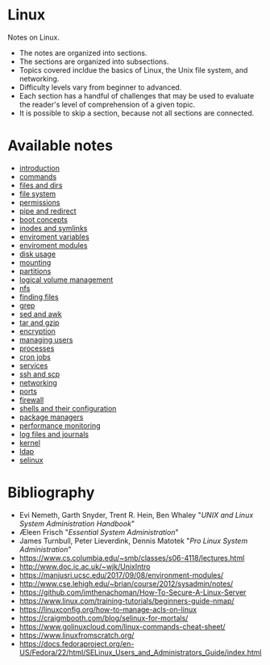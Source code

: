 # Linux
Notes on Linux. 

* The notes are organized into sections. 
* The sections are organized into subsections.
* Topics covered incldue the basics of Linux, the Unix file system, and networking.
* Difficulty levels vary from beginner to advanced. 
* Each section has a handful of challenges that may be used to evaluate the reader's level of comprehension of a given topic.
* It is possible to skip a section, because not all sections are connected. 


<h1>Available notes</h1>

* <a href="https://github.com/djeada/Linux/blob/main/notes/introduction.md">introduction</a>
* <a href="https://github.com/djeada/Linux/blob/main/notes/commands.md">commands</a>
* <a href="https://github.com/djeada/Linux/blob/main/notes/files_and_dirs.md">files and dirs</a>
* <a href="https://github.com/djeada/Linux/blob/main/notes/file_system.md">file system</a>
* <a href="https://github.com/djeada/Linux/blob/main/notes/permissions.md">permissions</a>
* <a href="https://github.com/djeada/Linux/blob/main/notes/pipe_and_redirect.md">pipe and redirect</a>
* <a href="https://github.com/djeada/Linux/blob/main/notes/booting.md">boot concepts</a>
* <a href="https://github.com/djeada/Linux/blob/main/notes/inodes_and_symlinks.md">inodes and symlinks</a>
* <a href="https://github.com/djeada/Linux/blob/main/notes/enviroment_variable.md">enviroment variables</a>
* <a href="https://github.com/djeada/Linux/blob/main/notes/enviroment_modules.md">enviroment modules</a>
* <a href="https://github.com/djeada/Linux/blob/main/notes/disk_usage.md">disk usage</a>
* <a href="https://github.com/djeada/Linux/blob/main/notes/mounting.md">mounting</a>
* <a href="https://github.com/djeada/Linux/blob/main/notes/partitions.md">partitions</a>
* <a href="https://github.com/djeada/Linux/blob/main/notes/logical_volume_management.md">logical volume management</a>
* <a href="https://github.com/djeada/Linux/blob/main/notes/nfs.md">nfs</a>
* <a href="https://github.com/djeada/Linux/blob/main/notes/finding_files.md">finding files</a>
* <a href="https://github.com/djeada/Linux/blob/main/notes/grep.md">grep</a>
* <a href="https://github.com/djeada/Linux/blob/main/notes/sed_and_awk.md">sed and awk</a>
* <a href="https://github.com/djeada/Linux/blob/main/notes/tar_and_gzip.md">tar and gzip</a>
* <a href="https://github.com/djeada/Linux/blob/main/notes/encryption.md">encryption</a>
* <a href="https://github.com/djeada/Linux/blob/main/notes/managing_users.md">managing users</a>
* <a href="https://github.com/djeada/Linux/blob/main/notes/processes.md">processes</a>
* <a href="https://github.com/djeada/Linux/blob/main/notes/cron_jobs.md">cron jobs</a>
* <a href="https://github.com/djeada/Linux/blob/main/notes/services.md">services</a>
* <a href="https://github.com/djeada/Linux/blob/main/notes/ssh_and_scp.md">ssh and scp</a>
* <a href="https://github.com/djeada/Linux/blob/main/notes/networking.md">networking</a>
* <a href="https://github.com/djeada/Linux/blob/main/notes/ports.md">ports</a>
* <a href="https://github.com/djeada/Linux/blob/main/notes/firewall.md">firewall</a>
* <a href="https://github.com/djeada/Linux/blob/main/notes/shells_and_bash_configuration.md">shells and their configuration</a>
* <a href="https://github.com/djeada/Linux/blob/main/notes/package_managers.md">package managers</a>
* <a href="https://github.com/djeada/Linux/blob/main/notes/performance_monitoring.md">performance monitoring</a>
* <a href="https://github.com/djeada/Linux/blob/main/notes/log_files_and_journals.md">log files and journals</a>
* <a href="https://github.com/djeada/Linux/blob/main/notes/kernel.md">kernel</a>
* <a href="https://github.com/djeada/Linux/blob/main/notes/ldap.md">ldap</a>
* <a href="https://github.com/djeada/Linux/blob/main/notes/selinux.md">selinux</a>


<h1>Bibliography</h1>

* Evi Nemeth, Garth Snyder, Trent R. Hein, Ben Whaley "<i>UNIX and Linux System Administration Handbook</i>"
* Æleen Frisch "<i>Essential System Administration</i>"
* James Turnbull, Peter Lieverdink, Dennis Matotek "<i>Pro Linux System Administration</i>"
* https://www.cs.columbia.edu/~smb/classes/s06-4118/lectures.html
* http://www.doc.ic.ac.uk/~wjk/UnixIntro
* https://manjusri.ucsc.edu/2017/09/08/environment-modules/
* http://www.cse.lehigh.edu/~brian/course/2012/sysadmin/notes/
* https://github.com/imthenachoman/How-To-Secure-A-Linux-Server
* https://www.linux.com/training-tutorials/beginners-guide-nmap/
* https://linuxconfig.org/how-to-manage-acls-on-linux
* https://craigmbooth.com/blog/selinux-for-mortals/
* https://www.golinuxcloud.com/linux-commands-cheat-sheet/
* https://www.linuxfromscratch.org/
* https://docs.fedoraproject.org/en-US/Fedora/22/html/SELinux_Users_and_Administrators_Guide/index.html

